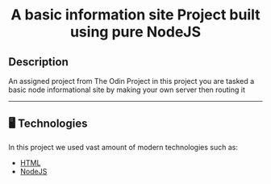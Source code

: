 <p align="center">
  <h1 align="center">A basic information site Project built using pure NodeJS</h1>
</p>

## Description

An assigned project from The Odin Project in this project you are tasked a basic node informational site by making your own server then routing it

---
## 🖥️ Technologies

In this project we used vast amount of modern technologies such as:

- [HTML](https://developer.mozilla.org/en-US/docs/Web/HTML)
- [NodeJS](https://nodejs.org/en)
